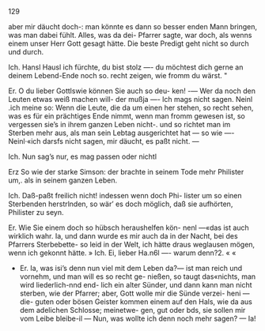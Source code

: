 129

aber mir däucht doch-: man könnte es dann so besser enden
Mann bringen, was man dabei fühlt. Alles, was da dei-
Pfarrer sagte, war doch, als wenns einem unser Herr Gott
gesagt hätte. Die beste Predigt geht nicht so durch und durch.

Ich. Hansl Hausl ich fürchte, du bist stolz —- du
möchtest dich gerne an deinem Lebend-Ende noch so. recht
zeigen, wie fromm du wärst. "

Er. O du lieber Gottlswie können Sie auch so deu-
ken! -— Wer da noch den Leuten etwas weiß machen will-
der mußja —- lch mags nicht sagen. Neinl .ich meine so:
Wenn die Leute, die da um einen her stehen, so recht sehen,
was es für ein prächtiges Ende nimmt, wenn man fromm
gewesen ist, so vergessen sie’s in ihrem ganzen Leben nicht-.
und so richtet man im Sterben mehr aus, als man sein
Lebtag ausgerichtet hat — so wie —- Neinl·«ich darsfs nicht
sagen, mir däucht, es paßt nicht. —

Ich. Nun sag’s nur, es mag passen oder nichtl

Erz So wie der starke Simson: der brachte in seinem
Tode mehr Philister um,. als in seinem ganzen Leben.

Ich. Daß-paßt freilich nicht! indessen wenn doch Phi-
lister um so einen Sterbenden herstrlnden, so wär’ es doch
möglich, daß sie aufhörten, Philister zu seyn.

Er. Wie Sie einem doch so hübsch heraushelfen kön-
nenl —«das ist auch wirklich wahr. Ia, und dann wurde
es mir auch da in der Nacht, bei des Pfarrers Sterbebette-
so leid in der Welt, ich hätte draus weglausen mögen, wenn
ich gekonnt hätte.
» Ich. Ei, lieber Ha.n6l —- warum denn?2. « «
- Er. Ia, was isi’s denn nun viel mit dem Leben da?—
ist man reich und vornehm, und man will es so recht ge-
nießen, so taugt das«nichts, man wird liederlich-nnd end-
lich ein alter Sünder, und dann kann man nicht sterben,
wie der Pfarrer; aber, Gott wolle mir die Sünde verzei-
heni — die- guten oder bösen Geister kommen einem auf
den Hals, wie da aus dem adelichen Schlosse; meinetwe-
gen, gut oder bds, sie sollen mir vom Leibe bleibe-il —
Nun, was wollte ich denn noch mehr sagen? — Ia!


